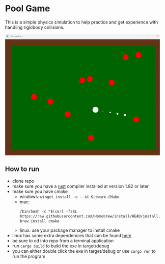 # Pool Game

This is a simple physics simulation to help practice and get experience with handling rigidbody collisions. 

![](SFMLpoolgame.gif)

## How to run

 - clone repo
 - make sure you have a [rust](https://www.rust-lang.org/) compiler installed at version 1.82 or later
 - make sure you have cmake
    - windows: `winget install -e --id Kitware.CMake`
    - mac:
      ```
      /bin/bash -c "$(curl -fsSL https://raw.githubusercontent.com/Homebrew/install/HEAD/install.sh)"
      brew install cmake
      ```
    - linux: use your package manager to install cmake
 - linux has some extra dependencies that can be found [here](https://crates.io/crates/sfml/0.24.0)
 - be sure to cd into repo from a terminal application
 - run `cargo build` to build the exe in target/debug
 - you can either double click the exe in target/debug or use `cargo run` to run the program
